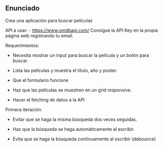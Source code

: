 ## Enunciado

Crea una aplicación para buscar películas

API a usar: - https://www.omdbapi.com/
Consigue la API Key en la propia página web registrando tu email.

Requerimientos:

* Necesita mostrar un input para buscar la película y un botón para buscar.

* Lista las películas y muestra el título, año y poster.

* Que el formulario funcione

* Haz que las películas se muestren en un grid responsive.

* Hacer el fetching de datos a la API

Primera iteración:

* Evitar que se haga la misma búsqueda dos veces seguidas.

* Haz que la búsqueda se haga automáticamente al escribir.

* Evita que se haga la búsqueda continuamente al escribir (debounce)
